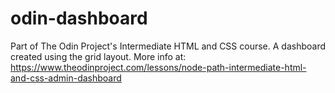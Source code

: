 # odin-dashboard
Part of The Odin Project's Intermediate HTML and CSS course. A dashboard created using the grid layout. More info at: https://www.theodinproject.com/lessons/node-path-intermediate-html-and-css-admin-dashboard
